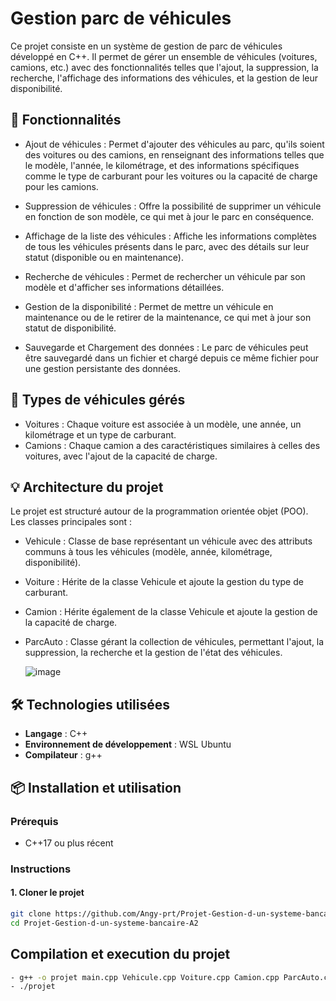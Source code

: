 # Gestion parc de véhicules

Ce projet consiste en un système de gestion de parc de véhicules développé en C++. Il permet de gérer un ensemble de véhicules (voitures, camions, etc.) avec des fonctionnalités telles que l'ajout, la suppression, la recherche, l'affichage des informations des véhicules, et la gestion de leur disponibilité.

## 🌟 Fonctionnalités

- Ajout de véhicules : Permet d'ajouter des véhicules au parc, qu'ils soient des voitures ou des camions, en renseignant des informations telles que le modèle, l'année, le kilométrage, et des informations spécifiques comme le type de carburant pour les voitures ou la capacité de charge pour les camions.

- Suppression de véhicules : Offre la possibilité de supprimer un véhicule en fonction de son modèle, ce qui met à jour le parc en conséquence.

- Affichage de la liste des véhicules : Affiche les informations complètes de tous les véhicules présents dans le parc, avec des détails sur leur statut (disponible ou en maintenance).

- Recherche de véhicules : Permet de rechercher un véhicule par son modèle et d'afficher ses informations détaillées.

- Gestion de la disponibilité : Permet de mettre un véhicule en maintenance ou de le retirer de la maintenance, ce qui met à jour son statut de disponibilité.

- Sauvegarde et Chargement des données : Le parc de véhicules peut être sauvegardé dans un fichier et chargé depuis ce même fichier pour une gestion persistante des données.

## 🚗 Types de véhicules gérés
- Voitures : Chaque voiture est associée à un modèle, une année, un kilométrage et un type de carburant.
- Camions : Chaque camion a des caractéristiques similaires à celles des voitures, avec l'ajout de la capacité de charge.

## 💡 Architecture du projet
Le projet est structuré autour de la programmation orientée objet (POO). Les classes principales sont :

- Vehicule : Classe de base représentant un véhicule avec des attributs communs à tous les véhicules (modèle, année, kilométrage, disponibilité).
- Voiture : Hérite de la classe Vehicule et ajoute la gestion du type de carburant.
- Camion : Hérite également de la classe Vehicule et ajoute la gestion de la capacité de charge.
- ParcAuto : Classe gérant la collection de véhicules, permettant l'ajout, la suppression, la recherche et la gestion de l'état des véhicules.

  ![image](https://github.com/user-attachments/assets/95de8e48-2cb3-47f5-9510-08cf019b4ef2)

## 🛠 Technologies utilisées

- **Langage** : C++
- **Environnement de développement** : WSL Ubuntu
- **Compilateur** : g++

## 📦 Installation et utilisation

### Prérequis

- C++17 ou plus récent

### Instructions

#### 1. Cloner le projet

```bash
git clone https://github.com/Angy-prt/Projet-Gestion-d-un-systeme-bancaire-A2
cd Projet-Gestion-d-un-systeme-bancaire-A2
```
## Compilation et execution du projet
```bash
- g++ -o projet main.cpp Vehicule.cpp Voiture.cpp Camion.cpp ParcAuto.cpp -std=c++17 -Wall
- ./projet
```
